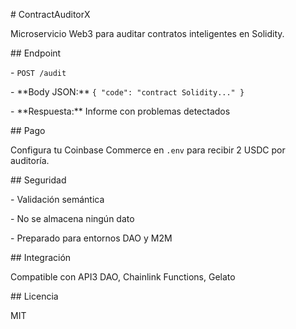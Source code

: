 \# ContractAuditorX



Microservicio Web3 para auditar contratos inteligentes en Solidity.



\## Endpoint

\- `POST /audit`

\- \*\*Body JSON:\*\* `{ "code": "contract Solidity..." }`

\- \*\*Respuesta:\*\* Informe con problemas detectados



\## Pago

Configura tu Coinbase Commerce en `.env` para recibir 2 USDC por auditoría.



\## Seguridad

\- Validación semántica

\- No se almacena ningún dato

\- Preparado para entornos DAO y M2M



\## Integración

Compatible con API3 DAO, Chainlink Functions, Gelato



\## Licencia

MIT



